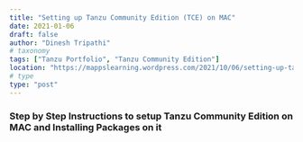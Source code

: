 ```yaml
---
title: "Setting up Tanzu Community Edition (TCE) on MAC"
date: 2021-01-06
draft: false
author: "Dinesh Tripathi"
# taxonomy
tags: ["Tanzu Portfolio", "Tanzu Community Edition"]
location: "https://mappslearning.wordpress.com/2021/10/06/setting-up-tanzu-community-edition-tce-on-a-mac/"
# type
type: "post"
---
```


### Step by Step Instructions to setup Tanzu Community Edition on MAC and Installing Packages on it
